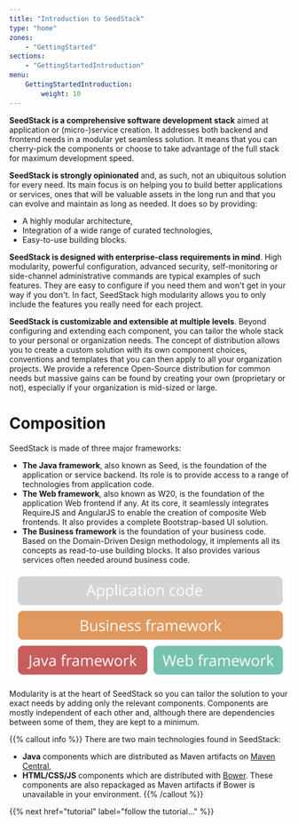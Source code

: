 ```yaml
---
title: "Introduction to SeedStack"
type: "home"
zones:
    - "GettingStarted"
sections:
    - "GettingStartedIntroduction"
menu:
    GettingStartedIntroduction:
        weight: 10
---
```


**SeedStack is a comprehensive software development stack** aimed at application or (micro-)service creation. It addresses both
backend and frontend needs in a modular yet seamless solution. It means that you can cherry-pick the components or
choose to take advantage of the full stack for maximum development speed.<!--more-->

**SeedStack is strongly opinionated** and, as such, not an ubiquitous solution for every need. Its main focus is on helping
you to build better applications or services, ones that will be valuable assets in the long run and that you can evolve
and maintain as long as needed. It does so by providing:

  * A highly modular architecture,
  * Integration of a wide range of curated technologies,
  * Easy-to-use building blocks.

**SeedStack is designed with enterprise-class requirements in mind**. High modularity, powerful configuration, advanced
security, self-monitoring or side-channel administrative commands are typical examples of such features. They are easy
to configure if you need them and won't get in your way if you don't. In fact, SeedStack high modularity allows you to
only include the features you really need for each project.

**SeedStack is customizable and extensible at multiple levels**. Beyond configuring and extending each component, you can
tailor the whole stack to your personal or organization needs. The concept of distribution allows you to create a custom
solution with its own component choices, conventions and templates that you can then apply to all your organization
projects. We provide a reference Open-Source distribution for common needs but massive gains can be found by creating
your own (proprietary or not), especially if your organization is mid-sized or large.

# Composition

SeedStack is made of three major frameworks:

* **The Java framework**, also known as Seed, is the foundation of the application or service backend. Its role is to
provide access to a range of technologies from application code.
* **The Web framework**, also known as W20, is the foundation of the application Web frontend if any. At its core, it
seamlessly integrates RequireJS and AngularJS to enable the creation of composite Web frontends. It also provides a
complete Bootstrap-based UI solution.
* **The Business framework** is the foundation of your business code. Based on the Domain-Driven Design
methodology, it implements all its concepts as read-to-use building blocks. It also provides various services often
needed around business code.

![Stack diagram](img/stack.svg)

Modularity is at the heart of SeedStack so you can tailor the solution to your exact needs by adding only the relevant
components. Components are mostly independent of each other and, although there are dependencies between some of them,
they are kept to a minimum.

{{% callout info %}}
There are two main technologies found in SeedStack:

* **Java** components which are distributed as Maven artifacts on [Maven Central](http://search.maven.org),
* **HTML/CSS/JS** components which are distributed with [Bower](http://bower.io/search/). These components are also
repackaged as Maven artifacts if Bower is unavailable in your environment.
{{% /callout %}}

{{% next href="tutorial" label="follow the tutorial..." %}}
